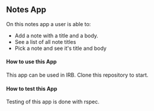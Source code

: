 ## Notes App

On this notes app a user is able to:
* Add a note with a title and a body.
* See a list of all note titles
* Pick a note and see it's title and body

#### How to use this App

This app can be used in IRB. Clone this repository to start.

#### How to test this App

Testing of this app is done with rspec. 
